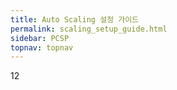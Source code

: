 ```yaml
---
title: Auto Scaling 설정 가이드
permalink: scaling_setup_guide.html
sidebar: PCSP
topnav: topnav
---
```


12